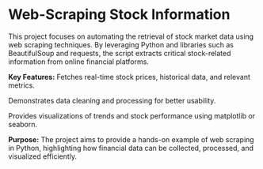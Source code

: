 # Web-Scraping Stock Information
This project focuses on automating the retrieval of stock market data using web scraping techniques. By leveraging Python and libraries such as BeautifulSoup and requests, the script extracts critical stock-related information from online financial platforms.

**Key Features:**
Fetches real-time stock prices, historical data, and relevant metrics.

Demonstrates data cleaning and processing for better usability.

Provides visualizations of trends and stock performance using matplotlib or seaborn.

**Purpose:**
The project aims to provide a hands-on example of web scraping in Python, highlighting how financial data can be collected, processed, and visualized efficiently.
